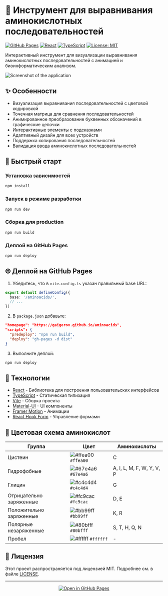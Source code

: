 # 🧬 Инструмент для выравнивания аминокислотных последовательностей

[![GitHub Pages](https://img.shields.io/badge/GitHub%20Pages-Live-brightgreen)](https://gaigerov.github.io/aminoacids)
[![React](https://img.shields.io/badge/React-18.2-blue)](https://reactjs.org/)
[![TypeScript](https://img.shields.io/badge/TypeScript-5.0-blue)](https://www.typescriptlang.org/)
[![License: MIT](https://img.shields.io/badge/License-MIT-yellow.svg)](https://opensource.org/licenses/MIT)

Интерактивный инструмент для визуализации выравнивания аминокислотных последовательностей с анимацией и биоинформатическим анализом.

![Screenshot of the application](public/screenshot.png)

## ✨ Особенности

- Визуализация выравнивания последовательностей с цветовой кодировкой
- Точечная матрица для сравнения последовательностей
- Анимированное преобразование буквенных обозначений в графические цепочки
- Интерактивные элементы с подсказками
- Адаптивный дизайн для всех устройств
- Поддержка копирования последовательностей
- Валидация ввода аминокислотных последовательностей

## 🚀 Быстрый старт

### Установка зависимостей
```bash
npm install
```

### Запуск в режиме разработки
```bash
npm run dev
```

### Сборка для production
```bash
npm run build
```

### Деплой на GitHub Pages
```bash
npm run deploy
```

## 🌐 Деплой на GitHub Pages

1. Убедитесь, что в `vite.config.ts` указан правильный base URL:
```ts
export default defineConfig({
  base: '/aminoacids/',
  // ...
})
```

2. В `package.json` добавьте:
```json
"homepage": "https://gaigerov.github.io/aminoacids",
"scripts": {
  "predeploy": "npm run build",
  "deploy": "gh-pages -d dist"
}
```

3. Выполните деплой:
```bash
npm run deploy
```

## 🧪 Технологии

- [React](https://reactjs.org/) - Библиотека для построения пользовательских интерфейсов
- [TypeScript](https://www.typescriptlang.org/) - Статическая типизация
- [Vite](https://vitejs.dev/) - Сборка проекта
- [Material-UI](https://mui.com/) - UI компоненты
- [Framer Motion](https://www.framer.com/motion/) - Анимации
- [React Hook Form](https://react-hook-form.com/) - Управление формами

## 🧬 Цветовая схема аминокислот

| Группа | Цвет | Аминокислоты |
|--------|------|--------------|
| Цистеин | ![#ffea00](https://via.placeholder.com/15/ffea00/000000?text=+) `#ffea00` | C |
| Гидрофобные | ![#67e4a6](https://via.placeholder.com/15/67e4a6/000000?text=+) `#67e4a6` | A, I, L, M, F, W, Y, V, P |
| Глицин | ![#c4c4d4](https://via.placeholder.com/15/c4c4d4/000000?text=+) `#c4c4d4` | G |
| Отрицательно заряженные | ![#fc9cac](https://via.placeholder.com/15/fc9cac/000000?text=+) `#fc9cac` | D, E |
| Положительно заряженные | ![#bb99ff](https://via.placeholder.com/15/bb99ff/000000?text=+) `#bb99ff` | K, R |
| Полярные незаряженные | ![#80bfff](https://via.placeholder.com/15/80bfff/000000?text=+) `#80bfff` | S, T, H, Q, N |
| Пробел | ![#ffffff](https://via.placeholder.com/15/ffffff/000000?text=+) `#ffffff` | - |

## 📄 Лицензия

Этот проект распространяется под лицензией MIT. Подробнее см. в файле [LICENSE](LICENSE).

---

<div align="center">
  <a href="https://gaigerov.github.io/aminoacids">
    <img src="https://img.shields.io/badge/Open%20in%20GitHub%20Pages-181717?style=for-the-badge&logo=github" alt="Open in GitHub Pages">
  </a>
</div>
